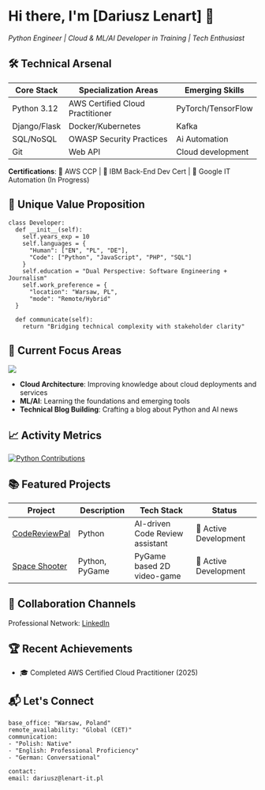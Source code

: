 # Hi there, I'm [Dariusz Lenart] 👋 
*Python Engineer | Cloud & ML/AI Developer in Training | Tech Enthusiast*

## 🛠️ Technical Arsenal

| **Core Stack**       | **Specialization Areas**       | **Emerging Skills**          |
|----------------------|---------------------------------|------------------------------|
| Python 3.12          | AWS Certified Cloud Practitioner | PyTorch/TensorFlow           |
| Django/Flask         | Docker/Kubernetes              | Kafka          |
| SQL/NoSQL            | OWASP Security Practices       | Ai Automation         |
| Git                  | Web API                        | Cloud development             |

**Certifications**: 🏅 AWS CCP | 🏅 IBM Back-End Dev Cert | 🏅 Google IT Automation (In Progress)

## 🌟 Unique Value Proposition

```
class Developer:
  def __init__(self):
    self.years_exp = 10
    self.languages = {
      "Human": ["EN", "PL", "DE"],
      "Code": ["Python", "JavaScript", "PHP", "SQL"]
    }
    self.education = "Dual Perspective: Software Engineering + Journalism"
    self.work_preference = {
      "location": "Warsaw, PL",
      "mode": "Remote/Hybrid"
  }

  def communicate(self):
    return "Bridging technical complexity with stakeholder clarity"
```


## 🚀 Current Focus Areas
![](https://skillicons.dev/icons?i=aws,kubernetes,ai,pytorch,fastapi)

- **Cloud Architecture**: Improving knowledge about cloud deployments and services
- **ML/AI**: Learning the foundations and emerging tools
- **Technical Blog Building**: Crafting a blog about Python and AI news

## 📈 Activity Metrics

<!-- GitHub Stats -->
[![Python Contributions](https://github-readme-stats.vercel.app/api/top-langs/?username=LD-89&layout=compact&theme=vision-friendly-dark&hide=html,css)](https://github.com/LD-89)

## 📚 Featured Projects

| Project | Description | Tech Stack | Status |
|---------|-------------|------------|--------|
| [CodeReviewPal](https://github.com/LD-89/CodeReviewPal) | Python | AI-driven Code Review assistant | 🚧 Active Development |
| [Space Shooter](https://github.com/LD-89/space_shooter) | Python, PyGame|PyGame based 2D video-game | 🚧 Active Development |

## 🤝 Collaboration Channels

Professional Network: [LinkedIn](https://www.linkedin.com/in/dariusz-lenart-294469131/)


## 🏆 Recent Achievements
- 🎓 Completed AWS Certified Cloud Practitioner (2025)

## 📬 Let's Connect
```
base_office: "Warsaw, Poland"
remote_availability: "Global (CET)"
communication:
- "Polish: Native"
- "English: Professional Proficiency"
- "German: Conversational"

contact:
email: dariusz@lenart-it.pl
```


